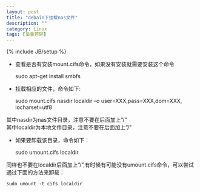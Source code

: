 ```yaml
---
layout: post
title: "debain下挂载nas文件"
description: ""
category: Linux
tags: [举重若轻]
---
```

{% include JB/setup %}
* 查看是否有安装mount.cifs命令，如果没有安装就需要安装这个命令  
     
    sudo apt-get install smbfs  
      
* 挂载相应的文件，命令如下:  
    
    sudo mount.cifs nasdir  localdir –o user=XXX,pass=XXX,dom=XXX, iocharset=utf8  
    
其中nasdir为nas文件目录，注意不要在后面加上“/”  
其中localdir为本地文件目录，注意不要在后面加上“/”  
    
* 如果要卸载该目录，命令如下：  
    
    sudo umount.cifs localdir  

同样也不要在localdir后面加上“/”,有时候有可能没有umount.cifs命令，可以尝试通过下面的方法来卸载：  
    
    sudo umount -t cifs localdir  
